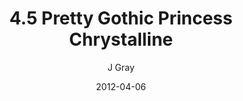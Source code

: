 ---
title: '4.5 Pretty Gothic Princess Chrystalline'
alt: 'Mysteries of the Arcana'
date: '2012-04-06'
author: 'J Gray'
artist: 'Gennifer'
chapter: '4 In the Beginnings'
filler: false
---